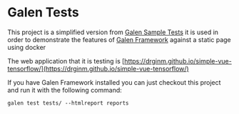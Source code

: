 Galen Tests
=====================================

This project is a simplified version from [Galen Sample Tests](https://github.com/galenframework/galen-sample-tests) it is used in order to demonstrate the features of [Galen Framework](http://galenframework.com) against a static page using docker

The web application that it is testing is [https://drginm.github.io/simple-vue-tensorflow/](https://drginm.github.io/simple-vue-tensorflow/)

If you have Galen Framework installed you can just checkout this project and run it with the following command:

```
galen test tests/ --htmlreport reports
```
